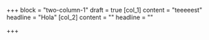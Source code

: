 +++
block = "two-column-1"
draft = true
[col_1]
content = "teeeeest"
headline = "Hola"
[col_2]
content = ""
headline = ""

+++
